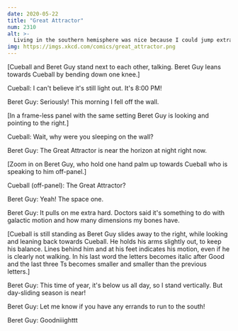 ```yaml
---
date: 2020-05-22
title: "Great Attractor"
num: 2310
alt: >-
  Living in the southern hemisphere was nice because I could jump extra high, but I like it here too. Besides, if I ever want to move back, I can just curl up in a ball and wait!
img: https://imgs.xkcd.com/comics/great_attractor.png
---
```

[Cueball and Beret Guy stand next to each other, talking. Beret Guy leans towards Cueball by bending down one knee.]

Cueball: I can't believe it's still light out. It's 8:00 PM!

Beret Guy: Seriously! This morning I fell off the wall.

[In a frame-less panel with the same setting Beret Guy is looking and pointing to the right.]

Cueball: Wait, why were you sleeping on the wall?

Beret Guy: The Great Attractor is near the horizon at night right now.

[Zoom in on Beret Guy, who hold one hand palm up towards Cueball who is speaking to him off-panel.]

Cueball (off-panel): The Great Attractor?

Beret Guy: Yeah! The space one.

Beret Guy: It pulls on me extra hard. Doctors said it's something to do with galactic motion and how many dimensions my bones have.

[Cueball is still standing as Beret Guy slides away to the right, while looking and leaning back towards Cueball. He holds his arms slightly out, to keep his balance. Lines behind him and at his feet indicates his motion, even if he is clearly not walking. In his last word the letters becomes italic after Good and the last three Ts becomes smaller and smaller than the previous letters.]

Beret Guy: This time of year, it's below us all day, so I stand vertically. But day-sliding season is near!

Beret Guy: Let me know if you have any errands to run to the south!

Beret Guy: Goodniiighttt